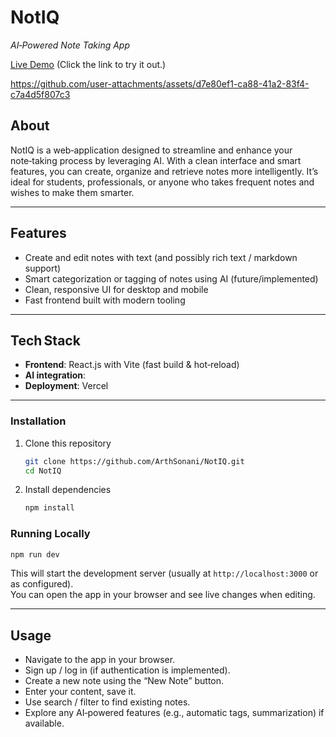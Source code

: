 # NotIQ  
*AI‑Powered Note Taking App*

[Live Demo](https://not-iq.vercel.app/)  (Click the link to try it out.)


https://github.com/user-attachments/assets/d7e80ef1-ca88-41a2-83f4-c7a4d5f807c3

## About  
NotIQ is a web‑application designed to streamline and enhance your note‑taking process by leveraging AI. With a clean interface and smart features, you can create, organize and retrieve notes more intelligently. It’s ideal for students, professionals, or anyone who takes frequent notes and wishes to make them smarter.

---

## Features  
- Create and edit notes with text (and possibly rich text / markdown support)  
- Smart categorization or tagging of notes using AI (future/implemented)  
- Clean, responsive UI for desktop and mobile  
- Fast frontend built with modern tooling  

---

## Tech Stack  
- **Frontend**: React.js with Vite (fast build & hot‑reload)  
- **AI integration**:  
- **Deployment**: Vercel 

---
### Installation  
1. Clone this repository  
   ```bash  
   git clone https://github.com/ArthSonani/NotIQ.git  
   cd NotIQ  
   ```  
2. Install dependencies  
   ```bash  
   npm install  
   ``` 

### Running Locally  
```bash  
npm run dev  
```

This will start the development server (usually at `http://localhost:3000` or as configured).  
You can open the app in your browser and see live changes when editing.

---

## Usage  
- Navigate to the app in your browser.  
- Sign up / log in (if authentication is implemented).  
- Create a new note using the “New Note” button.  
- Enter your content, save it.  
- Use search / filter to find existing notes.  
- Explore any AI‑powered features (e.g., automatic tags, summarization) if available.  

